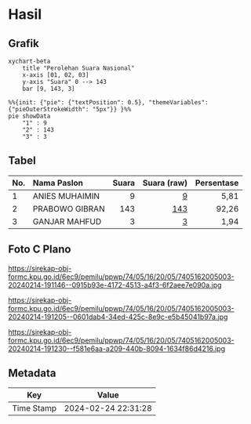 # Hasil

## Grafik

```mermaid
xychart-beta
    title "Perolehan Suara Nasional"
    x-axis [01, 02, 03]
    y-axis "Suara" 0 --> 143
    bar [9, 143, 3]
```

```mermaid
%%{init: {"pie": {"textPosition": 0.5}, "themeVariables": {"pieOuterStrokeWidth": "5px"}} }%%
pie showData
    "1" : 9
    "2" : 143
    "3" : 3
```

## Tabel

| No. | Nama Paslon    | Suara | Suara (raw) | Persentase |
|:--- |:-------------- | -----:| -----------:| ----------:|
| 1   | ANIES MUHAIMIN | 9     | [9][p-1]    | 5,81       |
| 2   | PRABOWO GIBRAN | 143   | [143][p-2]  | 92,26      |
| 3   | GANJAR MAHFUD  | 3     | [3][p-3]    | 1,94       |


[p-1]: https://github.com/gigit-pemilu/pemilu-2024/blob/main/pilpres/hitung-suara/sub/74-sulawesi-tenggara/sub/05-konawe-selatan/sub/16-moramo-utara/sub/2005-sanggula/sub/003-tps/sub/paslon-1.txt
[p-2]: https://github.com/gigit-pemilu/pemilu-2024/blob/main/pilpres/hitung-suara/sub/74-sulawesi-tenggara/sub/05-konawe-selatan/sub/16-moramo-utara/sub/2005-sanggula/sub/003-tps/sub/paslon-2.txt
[p-3]: https://github.com/gigit-pemilu/pemilu-2024/blob/main/pilpres/hitung-suara/sub/74-sulawesi-tenggara/sub/05-konawe-selatan/sub/16-moramo-utara/sub/2005-sanggula/sub/003-tps/sub/paslon-3.txt

## Foto C Plano

https://sirekap-obj-formc.kpu.go.id/6ec9/pemilu/ppwp/74/05/16/20/05/7405162005003-20240214-191146--0915b93e-4172-4513-a4f3-6f2aee7e090a.jpg

https://sirekap-obj-formc.kpu.go.id/6ec9/pemilu/ppwp/74/05/16/20/05/7405162005003-20240214-191205--0601dab4-34ed-425c-8e9c-e5b45041b97a.jpg

https://sirekap-obj-formc.kpu.go.id/6ec9/pemilu/ppwp/74/05/16/20/05/7405162005003-20240214-191230--f581e6aa-a209-440b-8094-1634f86d4216.jpg


## Metadata

| Key        | Value               |
| ---------- | ------------------- |
| Time Stamp | 2024-02-24 22:31:28 |



